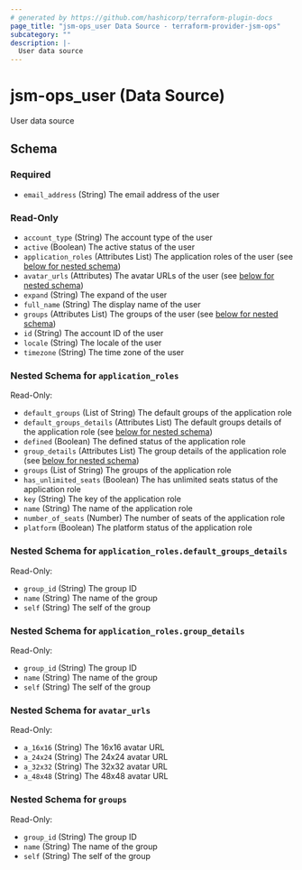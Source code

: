 ```yaml
---
# generated by https://github.com/hashicorp/terraform-plugin-docs
page_title: "jsm-ops_user Data Source - terraform-provider-jsm-ops"
subcategory: ""
description: |-
  User data source
---
```


# jsm-ops_user (Data Source)

User data source



<!-- schema generated by tfplugindocs -->
## Schema

### Required

- `email_address` (String) The email address of the user

### Read-Only

- `account_type` (String) The account type of the user
- `active` (Boolean) The active status of the user
- `application_roles` (Attributes List) The application roles of the user (see [below for nested schema](#nestedatt--application_roles))
- `avatar_urls` (Attributes) The avatar URLs of the user (see [below for nested schema](#nestedatt--avatar_urls))
- `expand` (String) The expand of the user
- `full_name` (String) The display name of the user
- `groups` (Attributes List) The groups of the user (see [below for nested schema](#nestedatt--groups))
- `id` (String) The account ID of the user
- `locale` (String) The locale of the user
- `timezone` (String) The time zone of the user

<a id="nestedatt--application_roles"></a>
### Nested Schema for `application_roles`

Read-Only:

- `default_groups` (List of String) The default groups of the application role
- `default_groups_details` (Attributes List) The default groups details of the application role (see [below for nested schema](#nestedatt--application_roles--default_groups_details))
- `defined` (Boolean) The defined status of the application role
- `group_details` (Attributes List) The group details of the application role (see [below for nested schema](#nestedatt--application_roles--group_details))
- `groups` (List of String) The groups of the application role
- `has_unlimited_seats` (Boolean) The has unlimited seats status of the application role
- `key` (String) The key of the application role
- `name` (String) The name of the application role
- `number_of_seats` (Number) The number of seats of the application role
- `platform` (Boolean) The platform status of the application role

<a id="nestedatt--application_roles--default_groups_details"></a>
### Nested Schema for `application_roles.default_groups_details`

Read-Only:

- `group_id` (String) The group ID
- `name` (String) The name of the group
- `self` (String) The self of the group


<a id="nestedatt--application_roles--group_details"></a>
### Nested Schema for `application_roles.group_details`

Read-Only:

- `group_id` (String) The group ID
- `name` (String) The name of the group
- `self` (String) The self of the group



<a id="nestedatt--avatar_urls"></a>
### Nested Schema for `avatar_urls`

Read-Only:

- `a_16x16` (String) The 16x16 avatar URL
- `a_24x24` (String) The 24x24 avatar URL
- `a_32x32` (String) The 32x32 avatar URL
- `a_48x48` (String) The 48x48 avatar URL


<a id="nestedatt--groups"></a>
### Nested Schema for `groups`

Read-Only:

- `group_id` (String) The group ID
- `name` (String) The name of the group
- `self` (String) The self of the group
